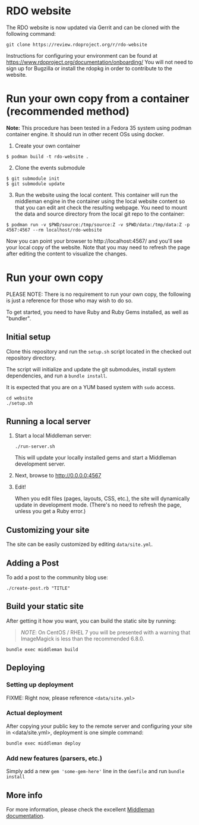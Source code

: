 # RDO website

The RDO website is now updated via Gerrit and can be cloned with the following
command:
```
git clone https://review.rdoproject.org/r/rdo-website
```

Instructions for configuring your
environment can be found at https://www.rdoproject.org/documentation/onboarding/
You will not need to sign up for Bugzilla or install the rdopkg in order to
contribute to the website.


# Run your own copy from a container (recommended method)

**Note:** This procedure has been tested in a Fedora 35 system using podman container engine.
It should run in other recent OSs using docker.

1. Create your own container

```
$ podman build -t rdo-website .
```

2. Clone the events submodule

```
$ git submodule init
$ git submodule update
```

3. Run the website using the local content. This container will run the middleman engine in the container
using the local website content so that you can edit ant check the resulting webpage. You need to mount
the data and source directory from the local git repo to the container:

```
$ podman run -v $PWD/source:/tmp/source:Z -v $PWD/data:/tmp/data:Z -p 4567:4567 --rm localhost/rdo-website
```

Now you can point your browser to http://localhost:4567/ and you'll see your local copy of the website. Note that you may need to refresh the page after
editing the content to visualize the changes.

# Run your own copy

PLEASE NOTE: There is no requirement to run your own copy, the following is just a reference
for those who may wish to do so.

To get started, you need to have Ruby and Ruby Gems installed, as well
as "bundler".


## Initial setup
Clone this repository and run the `setup.sh` script located in the checked out repository directory.

The script will initialize and update the git submodules, install system dependencies, and run a
`bundle install`.

It is expected that you are on a YUM based system with `sudo` access.

```
cd website
./setup.sh
```

## Running a local server

1. Start a local Middleman server:

   `./run-server.sh`

   This will update your locally installed gems and start a Middleman
   development server.

2. Next, browse to <http://0.0.0.0:4567>

3. Edit!

   When you edit files (pages, layouts, CSS, etc.), the site will
   dynamically update in development mode. (There's no need to refresh
   the page, unless you get a Ruby error.)


## Customizing your site

The site can be easily customized by editing `data/site.yml`.


## Adding a Post

To add a post to the community blog use:

```
./create-post.rb "TITLE"
```


## Build your static site

After getting it how you want, you can build the static site by running:

> *NOTE*: On CentOS / RHEL 7 you will be presented with a warning that
> ImageMagick is less than the recommended 6.8.0.

`bundle exec middleman build`


## Deploying

### Setting up deployment

FIXME: Right now, please reference `<data/site.yml>`

### Actual deployment

After copying your public key to the remote server and configuring your
site in <data/site.yml>, deployment is one simple command:

```
bundle exec middleman deploy
```


### Add new features (parsers, etc.)

Simply add a new `gem 'some-gem-here'` line in the `Gemfile` and run
`bundle install`


## More info

For more information, please check the excellent
[Middleman documentation](https://middlemanapp.com/basics/install/).
